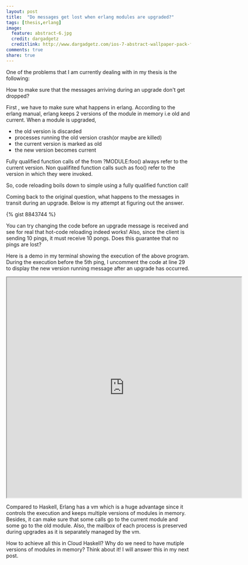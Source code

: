 ```yaml
---
layout: post
title:  "Do messages get lost when erlang modules are upgraded?"
tags: [thesis,erlang]
image:
  feature: abstract-6.jpg
  credit: dargadgetz
  creditlink: http://www.dargadgetz.com/ios-7-abstract-wallpaper-pack-for-iphone-5-and-ipod-touch-retina/
comments: true
share: true
---
```


One of the problems that I am currently dealing with in my thesis is
the following:

How to make sure that the messages arriving
during an upgrade don't get dropped?

First , we have to make sure what happens in erlang. According to the
erlang manual, erlang keeps 2 versions of the module in memory i.e old
and current.  When a module is upgraded,

* the old version is discarded
* processes running the old version crash(or maybe are killed)
* the current version is marked as old
* the new version becomes current

Fully qualified function calls of the from ?MODULE:foo() always refer
to the current version.  Non qualifited function calls such as foo()
refer to the version in which they were invoked.

So, code reloading boils down to simple using a fully qualified function call!

Coming back to the original question, what happens to the messages in
transit during an upgrade. Below is my attempt at figuring out the
answer.

{% gist 8843744 %}

You can try changing the code before an upgrade message is received
and see for real that hot-code reloading indeed works!  Also, since
the client is sending 10 pings, it must receive 10 pongs. Does this
guarantee that no pings are lost?

Here is a demo in my terminal showing the execution of the above
program. During the execution before the 5th ping, I uncomment the
code at line 29 to display the new version running message after an
upgrade has occurred.

<iframe src="http://showterm.io/0159350f205cc475c7f18" width="640" height="600"></iframe>

Compared to Haskell, Erlang has a vm which is a huge advantage since
it controls the execution and keeps multiple versions of modules in
memory.  Besides, it can make sure that some calls go to the current
module and some go to the old module.  Also, the mailbox of each
process is preserved during upgrades as it is separately managed by the vm.

How to achieve all this in Cloud Haskell?
Why do we need to have mutiple versions of modules in memory?
Think about it! I will answer this in my next post.
